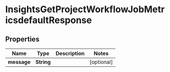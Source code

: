 

# InsightsGetProjectWorkflowJobMetricsdefaultResponse


## Properties

| Name | Type | Description | Notes |
|------------ | ------------- | ------------- | -------------|
|**message** | **String** |  |  [optional] |



